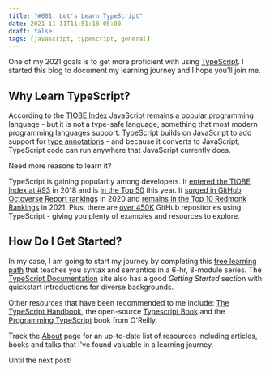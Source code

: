 ```yaml
---
title: "#001: Let's Learn TypeScript"
date: 2021-11-11T11:51:18-05:00
draft: false
tags: [javascript, typescript, general]
---
```


One of my 2021 goals is to get more proficient with using [TypeScript](https://www.typescriptlang.org/). I started this blog to document my learning journey and I hope you'll join me.

## Why Learn TypeScript?

According to the [TIOBE Index](https://www.tiobe.com/tiobe-index/) JavaScript remains a popular programming language - but it is not a type-safe language, something that most modern programming languages support. TypeScript builds on JavaScript to add support for [type annotations](https://www.typescriptlang.org/why-create-typescript) - and because it converts to JavaScript, TypeScript code can run anywhere that JavaScript currently does.

Need more reasons to learn it? 

TypeScript is gaining popularity among developers. It [entered the TIOBE Index at #93](https://jaxenter.com/typescript-tiobe-june-2018-145492.html) in 2018 and is [in the Top 50](https://www.tiobe.com/tiobe-index/) this year. It [surged in GitHub Octoverse Report rankings](https://visualstudiomagazine.com/articles/2020/12/03/octoverse-2020.aspx) in 2020 and [remains in the Top 10 Redmonk Rankings](https://redmonk.com/sogrady/2021/08/05/language-rankings-6-21/) in 2021. Plus, there are [over 450K](https://github.com/search?q=language%3ATypeScript) GitHub repositories using TypeScript - giving you plenty of examples and resources to explore.

## How Do I Get Started?

In my case, I am going to start my journey by completing this [free learning path](https://docs.microsoft.com/en-us/learn/paths/build-javascript-applications-typescript/) that teaches you syntax and semantics in a 6-hr, 8-module series. The [TypeScript Documentation](https://www.typescriptlang.org/docs/) site also has a good _Getting Started_ section with quickstart introductions for diverse backgrounds.

Other resources that have been recommended to me include: [The TypeScript Handbook](https://www.typescriptlang.org/docs/handbook/intro.html), the open-source [Typescript Book](https://github.com/basarat/typescript-book) and the [Programming TypeScript](https://learning.oreilly.com/library/view/programming-typescript/9781492037644/) book from O'Reilly. 

Track the [About](../about) page for an up-to-date list of resources including articles, books and talks that I've found valuable in a learning journey.

Until the next post!